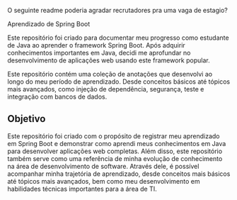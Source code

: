 O seguinte readme poderia agradar recrutadores pra uma vaga de estagio?

 Aprendizado de Spring Boot

Este repositório foi criado para documentar meu progresso como estudante de Java ao aprender o framework Spring Boot. Após adquirir conhecimentos importantes em Java, decidi me aprofundar no desenvolvimento de aplicações web usando este framework popular.

Este repositório contém uma coleção de anotações que desenvolvi ao longo do meu período de aprendizado. Desde conceitos básicos até tópicos mais avançados, como injeção de dependência, segurança, teste e integração com bancos de dados.

## Objetivo

Este repositório foi criado com o propósito de registrar meu aprendizado em Spring Boot e demonstrar como aprendi meus conhecimentos em Java para desenvolver aplicações web completas. Além disso, este repositório também serve como uma referência de minha evolução de conhecimento na área de desenvolvimento de software. Através dele, é possível acompanhar minha trajetória de aprendizado, desde conceitos mais básicos até tópicos mais avançados, bem como meu desenvolvimento em habilidades técnicas importantes para a área de TI. 
